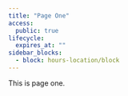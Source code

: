 ```yaml
---
title: "Page One"
access:
  public: true
lifecycle:
  expires_at: ""
sidebar_blocks:
  - block: hours-location/block
---
```


This is page one.
